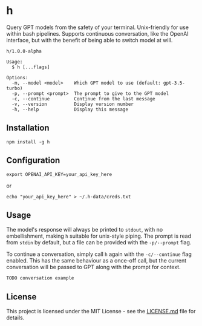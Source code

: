 # h

Query GPT models from the safety of your terminal. Unix-friendly for use 
within bash pipelines. Supports continuous conversation, like the OpenAI 
interface, but with the benefit of being able to switch model at will.

```bash=
h/1.0.0-alpha

Usage:
  $ h [...flags]

Options:
  -m, --model <model>    Which GPT model to use (default: gpt-3.5-turbo)
  -p, --prompt <prompt>  The prompt to give to the GPT model
  -c, --continue         Continue from the last message
  -v, --version          Display version number
  -h, --help             Display this message
```

## Installation

`npm install -g h`

## Configuration

`export OPENAI_API_KEY=your_api_key_here`

or

```
echo "your_api_key_here" > ~/.h-data/creds.txt
```

## Usage

The model's response will always be printed to `stdout`, with no embellishment, making `h` suitable for unix-style piping. The prompt is read from `stdin` by default, but a file can be provided with the `-p/--prompt` flag.

To continue a conversation, simply call `h` again with the `-c/--continue` flag enabled. This has the same behaviour as a once-off call, but the current conversation will be passed to GPT along with the prompt for context.

```bash=
TODO conversation example
```

## License

This project is licensed under the MIT License - see the [LICENSE.md](LICENSE.md) file for details.

